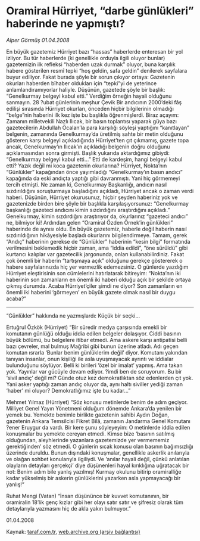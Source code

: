 # Oramiral Hürriyet, “darbe günlükleri” haberinde ne yapmıştı?

*Alper Görmüş 01.04.2008*

<div class="yazi">En büyük gazetemiz Hürriyet bazı “hassas” haberlerde enteresan bir yol izliyor. Bu tür haberlerde (ki genellikle orduyla ilgili oluyor bunlar) gazetemizin ilk refleksi “haberden uzak durmak” oluyor, buna karşılık habere gösterilen resmî tepki “hoş geldin, safa geldin” denilerek sayfalara buyur ediliyor. Fakat burada şöyle bir sorun çıkıyor ortaya: Gazetenin okurları haberden bîhaber oldukları için “tepki”yi de yeterince anlamlandıramıyorlar haliyle. Düşünün, gazetede şöyle bir başlık: “Genelkurmay belgeyi kabul etti.” 
Verdiğim örneğin hayali olduğunu sanmayın. 28 ?ubat günlerinin meşhur Çevik Bir andıcının 2000’deki fâş edilişi sırasında Hürriyet okurları, önceden hiçbir bilgilerinin olmadığı “belge”nin haberini ilk kez işte bu başlıkla öğrenmişlerdi. Biraz açayım: Zamanın milletvekili Nazlı Ilıcak, bir basın toplantısı yaparak güya bazı gazetecilerin Abdullah Öcalan’la para karşılığı söyleşi yaptığını “kanıtlayan” belgenin, zamanında Genelkurmay’da üretilmiş sahte bir metin olduğunu gösteren karşı belgeyi açıkladığında Hürriyet’ten çıt çıkmamış, gazete topa ancak, Genelkurmay’ın Ilıcak’ın açıkladığı belgenin doğru olduğunu açıklamasından sonra girmişti. Başlık yukarıda aktardığımız gibiydi: “Genelkurmay belgeyi kabul etti...” Etti de kardeşim, hangi belgeyi kabul etti? Yazık değil mi koca gazetenin okurlarına? 
Hürriyet, Nokta’nın “Günlükler” kapağından önce yayımladığı “Genelkurmay’ın basın andıcı” kapağında da eski andıçta yaptığı gibi davranmıştı. Yani hiç görmemeyi tercih etmişti. Ne zaman ki, Genelkurmay Başkanlığı, andıcın nasıl sızdırıldığını soruşturmaya başladığını açıkladı, Hürriyet ancak o zaman verdi haberi. Düşünün, Hürriyet okurusunuz, hiçbir şeyden haberiniz yok ve gazetenizde birden bire şöyle bir başlıkla karşılaşıyorsunuz: “Genelkurmay başkanlığı gazeteci andıcını kimin sızdırdığını araştırdığını açıkladı.” Genelkurmay, kimin sızdırdığını araştırıyor da, okurlarınız “gazeteci andıcı” ne, bilmiyor ki!
Ardından gelen “Oramiral Özden Örnek’in günlükleri” haberinde de aynısı oldu. En büyük gazetemiz, haberle değil haberin nasıl sızdırıldığının hikâyesiyle başladı okurlarını bilgilendirmeye. Tamam, gerek “Andıç” haberinin gerekse de “Günlükler” haberinin “kesin bilgi” formatında verilmesini beklemedik hiçbir zaman, ama “iddia edildi”, “öne sürüldü” gibi kurtarıcı kalıplar var gazetecilik jargonunda, onları kullanabilirdiniz. Fakat çok önemli bir haberin “tartışmaya açık” olduğunu gerekçe göstererek o habere sayfalarınızda hiç yer vermezlik edemezsiniz. O günlerde yazdığım Hürriyet eleştirisinin son cümlelerini hatırlatarak bitireyim:
“Nokta’nın iki haberinin son zamanların en önemli iki haberi olduğu açık bir şekilde ortaya çıkmış durumda. Acaba Hürriyet’çiler şimdi ne diyor? Son zamanların en önemli iki haberini ‘görmeyen’ en büyük gazete olmak nasıl bir duygu acaba?” 

*********

“Günlükler” hakkında ne yazmışlardı: Küçük bir seçki...

Ertuğrul Özkök (Hürriyet) 
“Bir süredir medya çarşısında emekli bir komutanın günlüğü olduğu iddia edilen belgeler dolaşıyor. Ciddi basının büyük bölümü, bu belgelere itibar etmedi. Ama askere karşı antipatisi belli bazı çevreler, mal bulmuş Mağribi gibi bunun üzerine atladı. Adı geçen komutan ısrarla ‘Bunlar benim günlüklerim değil’ diyor. Komutanı yakından tanıyan insanlar, onun kişiliği ile asla uyuşmayacak ayrıntı ve iddialar bulunduğunu söylüyor. Belli ki birileri ‘özel bir imalat’ yapmış. Ama takan yok. Yayınlar var gücüyle devam ediyor. ?imdi ben de soruyorum. Bu bir ‘sivil andıç’ değil mi? Günde otuz kez demokratlıktan söz edenlerden çıt yok. Yani asker yaptığı zaman andıç oluyor da, aynı haltı siviller yediği zaman ‘haber’ mi oluyor? Demokratlığımız işte bu kadar...”

Mehmet Yılmaz (Hürriyet)
“Söz konusu metinlerde benim de adım geçiyor. Milliyet Genel Yayın Yönetmeni olduğum dönemde Ankara’da yenilen bir yemek bu. Yemekte benimle birlikte gazetenin sahibi Aydın Doğan, gazetenin Ankara Temsilcisi Fikret Bilâ, zamanın Jandarma Genel Komutanı ?ener Eruygur da vardı. Bir kere şunu söyleyeyim: O metinlerde iddia edilen konuşmalar bu yemekte cereyan etmedi. Kimse bize ‘basının satılmış olduğundan, aleyhlerinde yazanlara gazetemizde yer vermememiz gerektiğinden’ söz etmedi. O günlerin sıcak konusu olan basının bağımsızlığı üzerinde duruldu. Bunun dışındaki konuşmalar, genellikle askerlik anılarıyla ve olağan sohbet konularıyla ilgiliydi. Ve ‘anılar hayali değil, çünkü anlatılan olayların detayları gerçekçi’ diye düşünenleri hayal kırıklığına uğratacak bir not: Benim adım bile yanlış yazılmış! Kurmay okulunu bitirip oramiralliğe kadar yükselmiş bir askerin günlüklerini yazarken asla yapmayacağı bir yanlış!”

Ruhat Mengi (Vatan)
“İnsan düşününce bir kuvvet komutanının, bir oramiralin 18’lik genç kızlar gibi her olayı satır satır ve şifresiz olarak tüm detaylarıyla yazmasını hiç de akla yakın bulmuyor.”

01.04.2008</div>

Kaynak: [taraf.com.tr](http://www.taraf.com.tr:80/alper-gormus/makale-oramiral-hurriyet-darbe-gunlukleri-haberinde-ne.htm), [web.archive.org (arşiv bağlantısı)](http://web.archive.org/web/20101115130557/http://www.taraf.com.tr:80/alper-gormus/makale-oramiral-hurriyet-darbe-gunlukleri-haberinde-ne.htm)
